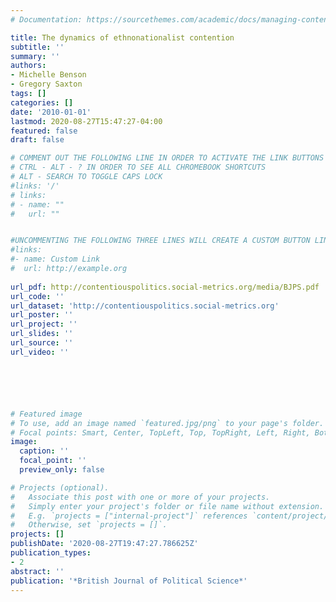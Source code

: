 ```yaml
---
# Documentation: https://sourcethemes.com/academic/docs/managing-content/

title: The dynamics of ethnonationalist contention
subtitle: ''
summary: ''
authors:
- Michelle Benson
- Gregory Saxton
tags: []
categories: []
date: '2010-01-01'
lastmod: 2020-08-27T15:47:27-04:00
featured: false
draft: false

# COMMENT OUT THE FOLLOWING LINE IN ORDER TO ACTIVATE THE LINK BUTTONS
# CTRL - ALT - ? IN ORDER TO SEE ALL CHROMEBOOK SHORTCUTS
# ALT - SEARCH TO TOGGLE CAPS LOCK
#links: '/'
# links:
# - name: ""
#   url: ""


#UNCOMMENTING THE FOLLOWING THREE LINES WILL CREATE A CUSTOM BUTTON LINK
#links:
#- name: Custom Link
#  url: http://example.org
  
url_pdf: http://contentiouspolitics.social-metrics.org/media/BJPS.pdf
url_code: ''
url_dataset: 'http://contentiouspolitics.social-metrics.org'
url_poster: ''
url_project: ''
url_slides: ''
url_source: ''
url_video: ''






# Featured image
# To use, add an image named `featured.jpg/png` to your page's folder.
# Focal points: Smart, Center, TopLeft, Top, TopRight, Left, Right, BottomLeft, Bottom, BottomRight.
image:
  caption: ''
  focal_point: ''
  preview_only: false

# Projects (optional).
#   Associate this post with one or more of your projects.
#   Simply enter your project's folder or file name without extension.
#   E.g. `projects = ["internal-project"]` references `content/project/deep-learning/index.md`.
#   Otherwise, set `projects = []`.
projects: []
publishDate: '2020-08-27T19:47:27.786625Z'
publication_types:
- 2
abstract: ''
publication: '*British Journal of Political Science*'
---
```

